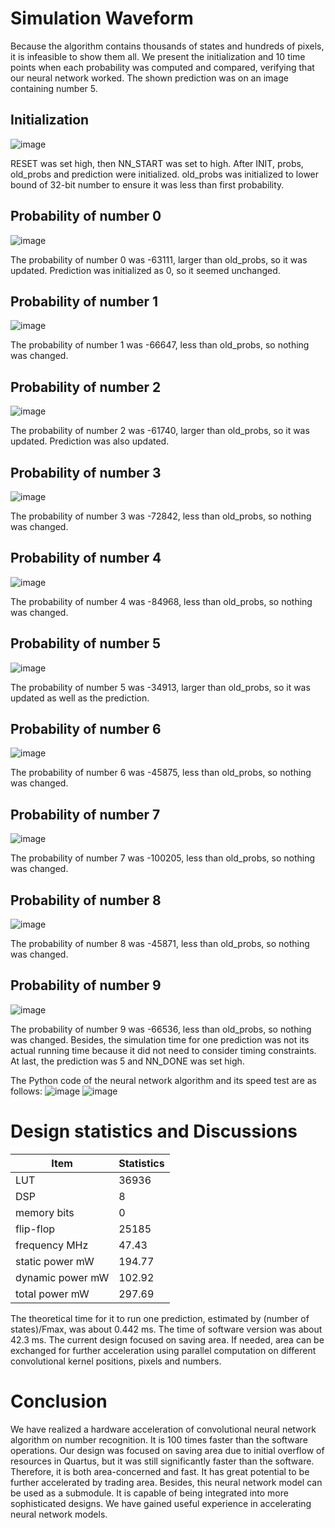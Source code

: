 # Simulation Waveform
Because the algorithm contains thousands of states and hundreds of pixels, it is infeasible to show them all. We present the initialization and 10 time points when each probability was computed and compared, verifying that our neural network worked. The shown prediction was on an image containing number 5.

## Initialization
![image](https://github.com/ChengjunXi/FPGA-Accelerated_CNN/assets/93487110/22ab46d5-8bb0-4163-ba83-b68b5d8cf9fb)

RESET was set high, then NN_START was set to high. After INIT, probs, old_probs and prediction were initialized. old_probs was initialized to lower bound of 32-bit number to ensure it was less than first probability.

## Probability of number 0
![image](https://github.com/ChengjunXi/FPGA-Accelerated_CNN/assets/93487110/779b0899-89eb-4d5c-86ca-fade066aa26c)

The probability of number 0 was -63111, larger than old_probs, so it was updated. Prediction was initialized as 0, so it seemed unchanged.

## Probability of number 1
![image](https://github.com/ChengjunXi/FPGA-Accelerated_CNN/assets/93487110/aeef0005-72b8-4e1e-8318-918bdcfc3fd0)

The probability of number 1 was -66647, less than old_probs, so nothing was changed.

## Probability of number 2
![image](https://github.com/ChengjunXi/FPGA-Accelerated_CNN/assets/93487110/1c96ac58-bc93-468e-9649-68ca82ac1c7a)

The probability of number 2 was -61740, larger than old_probs, so it was updated. Prediction was also updated.

## Probability of number 3
![image](https://github.com/ChengjunXi/FPGA-Accelerated_CNN/assets/93487110/47f7bc8d-4d2f-42e4-9f06-4fdef56fb09e)

The probability of number 3 was -72842, less than old_probs, so nothing was changed.

## Probability of number 4
![image](https://github.com/ChengjunXi/FPGA-Accelerated_CNN/assets/93487110/02a757bd-7d69-4484-bc03-27af4cbada81)

The probability of number 4 was -84968, less than old_probs, so nothing was changed.

## Probability of number 5
![image](https://github.com/ChengjunXi/FPGA-Accelerated_CNN/assets/93487110/62365cce-51c9-4ed2-8f9f-820b970ce4a2)

The probability of number 5 was -34913, larger than old_probs, so it was updated as well as the prediction.

## Probability of number 6
![image](https://github.com/ChengjunXi/FPGA-Accelerated_CNN/assets/93487110/466ee7d5-c69e-4c73-971c-c8ebba6b4ef9)

The probability of number 6 was -45875, less than old_probs, so nothing was changed.

## Probability of number 7
![image](https://github.com/ChengjunXi/FPGA-Accelerated_CNN/assets/93487110/7abcd6e5-f734-462e-9542-7b1e4a9f8be5)

The probability of number 7 was -100205, less than old_probs, so nothing was changed.

## Probability of number 8
![image](https://github.com/ChengjunXi/FPGA-Accelerated_CNN/assets/93487110/121b1e17-e357-4766-9b3e-9cdffea832fc)

The probability of number 8 was -45871, less than old_probs, so nothing was changed.

## Probability of number 9
![image](https://github.com/ChengjunXi/FPGA-Accelerated_CNN/assets/93487110/b1ac3b06-5a58-480e-8b41-f3df70ea27fa)

The probability of number 9 was -66536, less than old_probs, so nothing was changed. Besides, the simulation time for one prediction was not its actual running time because it did not need to consider timing constraints. At last, the prediction was 5 and NN_DONE was set high.

The Python code of the neural network algorithm and its speed test are as follows:
![image](https://github.com/ChengjunXi/FPGA-Accelerated_CNN/assets/93487110/38f84e26-4be1-4f30-b0e4-9f3c89b943b0)
![image](https://github.com/ChengjunXi/FPGA-Accelerated_CNN/assets/93487110/e5b07dd5-445b-41eb-ba8e-0dcb1f9e688f)

# Design statistics and Discussions

| Item | Statistics |
| --- | --- |
| LUT	| 36936 |
| DSP	| 8 |
| memory bits	| 0 |
| flip-flop	| 25185 |
| frequency MHz | 47.43 |
| static power mW	| 194.77 |
| dynamic power mW | 102.92 |
| total power mW | 297.69 |

The theoretical time for it to run one prediction, estimated by (number of states)/Fmax, was about 0.442 ms. The time of software version was about 42.3 ms. The current design focused on saving area. If needed, area can be exchanged for further acceleration using parallel computation on different convolutional kernel positions, pixels and numbers. 

# Conclusion
We have realized a hardware acceleration of convolutional neural network algorithm on number recognition. It is 100 times faster than the software operations. Our design was focused on saving area due to initial overflow of resources in Quartus, but it was still significantly faster than the software. Therefore, it is both area-concerned and fast. It has great potential to be further accelerated by trading area. Besides, this neural network model can be used as a submodule. It is capable of being integrated into more sophisticated designs. We have gained useful experience in accelerating neural network models.
